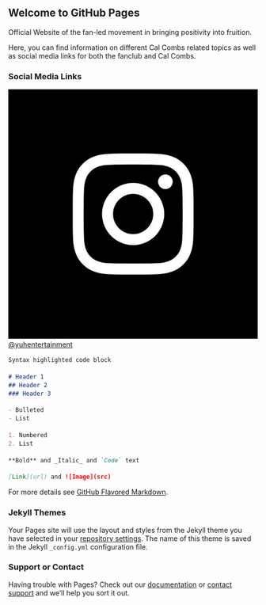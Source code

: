 ## Welcome to GitHub Pages

Official Website of the fan-led movement in bringing positivity into fruition.

Here, you can find information on different Cal Combs related topics as well as social media links for both the fanclub and Cal Combs.

### Social Media Links

![Instagram Logo](2333e78d2da249bde09ec2162cf4f25c.jpg) 
[@yuhentertainment](https://www.instagram.com/yuhentertainment/)

```markdown
Syntax highlighted code block

# Header 1
## Header 2
### Header 3

- Bulleted
- List

1. Numbered
2. List

**Bold** and _Italic_ and `Code` text

[Link](url) and ![Image](src)
```

For more details see [GitHub Flavored Markdown](https://guides.github.com/features/mastering-markdown/).

### Jekyll Themes

Your Pages site will use the layout and styles from the Jekyll theme you have selected in your [repository settings](https://github.com/FracturX/yuh.github.io/settings). The name of this theme is saved in the Jekyll `_config.yml` configuration file.

### Support or Contact

Having trouble with Pages? Check out our [documentation](https://help.github.com/categories/github-pages-basics/) or [contact support](https://github.com/contact) and we’ll help you sort it out.
